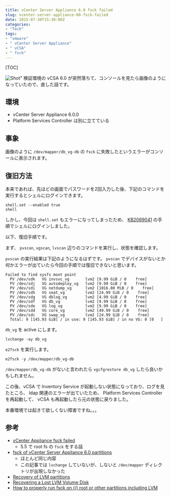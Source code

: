```yaml
---
title: vCenter Server Appliance 6.0 fsck failed
slug: vcenter-server-appliance-60-fsck-failed
date: 2015-07-30T15:30:00Z
categories: 
- "Tech"
tags: 
- "vmware"
- " vCenter Server Appliance"
- " vCSA"
- " fsck"
---
```



[TOC]

![Shot"](/images/20150730-vcenter-server-appliance-60-fsck-failed.png)
検証環境の vCSA 6.0 が突然落ちて、コンソールを見たら画像のようになっていたので、直した話です。

## 環境

* vCenter Server Appliance 6.0.0
* Platform Services Controller は別に立てている

## 事象

画像のように `/dev/mapper/db_vg-db` の `fsck` に失敗したというエラーがコンソールに表示されます。

## 復旧方法

本来であれば、先ほどの画面でパスワードを2回入力した後、下記のコマンドを実行するとシェルにログインできます。

```
shell.set --enabled true
shell
```

しかし、今回は `shell.set` もエラーになってしまったため、 [KB2069041](http://kb.vmware.com/kb/2069041) の手順でシェルにログインしました。

以下、復旧手順です。

まず、 `pvscan`, `vgscan`, `lvscan` 辺りのコマンドを実行し、状態を確認します。

`pvscan` の実行結果は下記のようになるはずです。 `pvscan` でデバイスがないとか何かエラーが出ていたら今回の手順では復旧できないと思います。

```
Failed to find sysfs mont point
  PV /dev/sdk   VG invsvc_vg       lvm2 [9.99 GiB / 0    free]
  PV /dev/sdj   VG autodeploy_vg   lvm2 [9.99 GiB / 0    free]
  PV /dev/sdi   VG netdump_vg      lvm2 [1016.00 MiB / 0    free]
  PV /dev/sdh   VG seat_vg         lvm2 [24.99 GiB / 0    free]
  PV /dev/sdg   VG dblog_vg        lvm2 [4.99 GiB / 0    free]
  PV /dev/sdf   VG db_vg           lvm2 [9.99 GiB / 0    free]
  PV /dev/sde   VG log_vg          lvm2 [9.99 GiB / 0    free]
  PV /dev/sdd   VG core_vg         lvm2 [49.99 GiB / 0    free]
  PV /dev/sdc   VG swap_vg         lvm2 [24.99 GiB / 0    free]
  Total: 9 [145.93 GiB] / in use: 9 [145.93 GiB] / in no VG: 0 [0   ]
```

`db_vg` を active にします。

```
lvchange -ay db_vg
```

`e2fsck` を実行します。

```
e2fsck -y /dev/mapper/db_vg-db
```

`/dev/mapper/db_vg-db` がないと言われたら `vgcfgrestore db_vg` したら良いかもしれません。

この後、vCSA で Inventory Service が起動しない状態になっており、ログを見たところ、 ldap 関連のエラーが出ていたため、 Platform Services Controller を再起動して、 vCSA も再起動したら元の状態に戻りました。

本番環境では起きて欲しくない障害ですね。。。

## 参考

* [vCenter Appliance fsck failed](http://www.virtualizationteam.com/server-virtualization/vcenter-appliance-fsck-failed.html)
	* 5.5 で root fs の `fsck` をする話
* [fsck of vCenter Server Appliance 6.0 partitions](http://cormachogan.com/2015/06/03/fsck-of-vcenter-server-appliance-6-0-partitions/)
	* ほとんど同じ内容
	* この記事では `lvchange` していないが、しないと `/dev/mapper` ディレクトリが出現しなかった
* [Recovery of LVM partitions](http://www.softpanorama.org/Commercial_linuxes/LVM/recovery_of_lvm_partitions.shtml)
* [Recovering a Lost LVM Volume Disk](http://www.novell.com/coolsolutions/appnote/19386.html)
* [How to properly run fsck on (/) root or other partitions including LVM](https://unixbhaskar.wordpress.com/2010/08/16/how-to-properly-run-fsck-on-root-or-other-partitions-including-lvm/)
